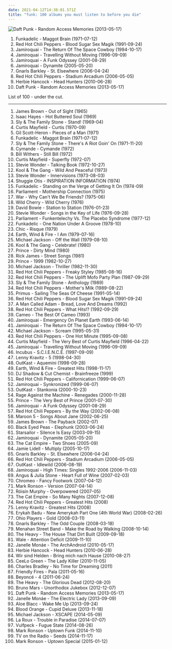 ```yaml
---
date: 2021-04-12T14:38:01.571Z
title: "funk: 100 albums you must listen to before you die"
---
```

![Daft Punk - Random Access Memories (2013-05-17)](http://coverartarchive.org/release/36e2aede-346d-4931-8565-78d810d167c7/4436344925-500.jpg "Daft Punk - Random Access Memories (2013-05-17)")
<ol class="albums">
<li data-cover="http://coverartarchive.org/release/e0424f4b-0be7-4bae-b163-3f6b63723c41/22562008725-500.jpg" data-tags="funk" role="button">Funkadelic - Maggot Brain (1971-07-12)</li>
<li data-cover="https://via.placeholder.com/450" data-tags="rock, funk rock, funk" role="button">Red Hot Chili Peppers - Blood Sugar Sex Magik (1991-09-24)</li>
<li data-cover="http://coverartarchive.org/release/cac293d3-9ee1-495b-819f-524318f49432/26667277904-500.jpg" data-tags="acid jazz, funk" role="button">Jamiroquai - The Return Of The Space Cowboy (1994-10-17)</li>
<li data-cover="http://coverartarchive.org/release/e357d59f-7440-47bd-97c5-88c38c1080f8/7479486477-500.jpg" data-tags="funk" role="button">Jamiroquai - Travelling Without Moving (1996-09-09)</li>
<li data-cover="https://via.placeholder.com/450" data-tags="funk" role="button">Jamiroquai - A Funk Odyssey (2001-08-29)</li>
<li data-cover="https://img.discogs.com/YodYziNyBczF-4pUNYqYjECqyfg=/fit-in/600x532/filters:strip_icc():format(jpeg):mode_rgb():quality(90)/discogs-images/R-478545-1601334302-9071.jpeg.jpg" data-tags="funk" role="button">Jamiroquai - Dynamite (2005-05-20)</li>
<li data-cover="http://coverartarchive.org/release/c1611009-48c0-4171-a26d-698a57cfde9e/3985245895-500.jpg" data-tags="funk, soul" role="button">Gnarls Barkley - St. Elsewhere (2006-04-24)</li>
<li data-cover="http://coverartarchive.org/release/176eedfe-de5c-3a7c-bdeb-1c900d317524/7309790879-500.jpg" data-tags="rock, alternative rock" role="button">Red Hot Chili Peppers - Stadium Arcadium (2006-05-05)</li>
<li data-cover="http://coverartarchive.org/release/60da23e0-59ce-4c0b-8a4a-fd4d11e5ef3a/6729850517-500.jpg" data-tags="jazz, funk" role="button">Herbie Hancock - Head Hunters (2010-06-28)</li>
<li data-cover="http://coverartarchive.org/release/36e2aede-346d-4931-8565-78d810d167c7/4436344925-500.jpg" data-tags="electronic, disco, funk" role="button">Daft Punk - Random Access Memories (2013-05-17)</li>
</ol>
List of 100 - under the cut.
<!-- more -->

_________________

<ol class="albums">
<li data-cover="http://coverartarchive.org/release/39220c86-2ed3-4424-b754-eb34d13b7f45/17808718552-500.jpg" data-tags="soul, funk" role="button">
James Brown - Out of Sight (1965)
</li>
<li data-cover="https://img.discogs.com/3kgeCWEw6XIAskb5v3QtSv0BhIA=/fit-in/600x600/filters:strip_icc():format(jpeg):mode_rgb():quality(90)/discogs-images/R-8631101-1467757244-1910.jpeg.jpg" data-tags="soul" role="button">
Isaac Hayes - Hot Buttered Soul (1969)
</li>
<li data-cover="http://coverartarchive.org/release/3e517042-0af2-45b0-bdbb-aae20ae1bec8/15170398619-500.jpg" data-tags="funk" role="button">
Sly & The Family Stone - Stand! (1969-04)
</li>
<li data-cover="http://coverartarchive.org/release/14d7a033-cf03-43bc-adb4-b4bcf2b62762/24777915286-500.jpg" data-tags="soul, funk" role="button">
Curtis Mayfield - Curtis (1970-09)
</li>
<li data-cover="http://coverartarchive.org/release/305a3d69-e0f6-44eb-a941-8471ee6c642d/9120061238-500.jpg" data-tags="soul" role="button">
Gil Scott-Heron - Pieces of a Man (1971)
</li>
<li data-cover="http://coverartarchive.org/release/e0424f4b-0be7-4bae-b163-3f6b63723c41/22562008725-500.jpg" data-tags="funk" role="button">
Funkadelic - Maggot Brain (1971-07-12)
</li>
<li data-cover="https://via.placeholder.com/450" data-tags="funk, soul" role="button">
Sly & The Family Stone - There's A Riot Goin' On (1971-11-20)
</li>
<li data-cover="http://coverartarchive.org/release/18d980d4-43f6-4d22-a6df-50ce7a3a6757/15600546210-500.jpg" data-tags="funk" role="button">
Cymande - Cymande (1972)
</li>
<li data-cover="https://via.placeholder.com/450" data-tags="soul" role="button">
Bill Withers - Still Bill (1972)
</li>
<li data-cover="http://coverartarchive.org/release/c3bd084c-ff82-484d-bb0d-a50ff2af82fc/6559836777-500.jpg" data-tags="funk, soul" role="button">
Curtis Mayfield - Superfly (1972-07)
</li>
<li data-cover="http://coverartarchive.org/release/cf416ecb-b6b8-3444-aab8-2885a150970c/18781015203-500.jpg" data-tags="soul" role="button">
Stevie Wonder - Talking Book (1972-10-27)
</li>
<li data-cover="https://via.placeholder.com/450" data-tags="funk" role="button">
Kool & The Gang - Wild And Peaceful (1973)
</li>
<li data-cover="http://coverartarchive.org/release/d82dec3e-e077-42d4-ba4f-51b57128e19a/16046182344-500.jpg" data-tags="soul" role="button">
Stevie Wonder - Innervisions (1973-08-03)
</li>
<li data-cover="http://coverartarchive.org/release/a5fd58e5-feae-497e-95f0-63a940b0fd87/23170553495-500.jpg" data-tags="soul, funk" role="button">
Shuggie Otis - INSPIRATION INFORMATION (1974)
</li>
<li data-cover="http://coverartarchive.org/release/63e9dae2-7f43-400d-b1a9-96639392475f/6305179369-500.jpg" data-tags="funk" role="button">
Funkadelic - Standing on the Verge of Getting It On (1974-09)
</li>
<li data-cover="http://coverartarchive.org/release/6f8468cf-f8a4-4c2b-bded-a66c5a83041c/22712479663-500.jpg" data-tags="funk" role="button">
Parliament - Mothership Connection (1975)
</li>
<li data-cover="https://via.placeholder.com/450" data-tags="funk" role="button">
War - Why Can't We Be Friends? (1975-06)
</li>
<li data-cover="http://coverartarchive.org/release/8becec42-19d7-414a-bc3f-c2f122f1497e/14764743089-500.jpg" data-tags="funk" role="button">
Wild Cherry - Wild Cherry (1976)
</li>
<li data-cover="https://via.placeholder.com/450" data-tags="70s, rock" role="button">
David Bowie - Station to Station (1976-01-23)
</li>
<li data-cover="http://coverartarchive.org/release/ab7b0bf0-b5df-40b5-be73-b121daef595a/6133035956-500.jpg" data-tags="soul" role="button">
Stevie Wonder - Songs in the Key of Life (1976-09-28)
</li>
<li data-cover="http://coverartarchive.org/release/528a8837-5cb9-4865-93d3-00c6e15ceae1/7008316276-500.jpg" data-tags="funk" role="button">
Parliament - Funkentelechy Vs. The Placebo Syndrome (1977-12)
</li>
<li data-cover="https://via.placeholder.com/450" data-tags="funk" role="button">
Funkadelic - One Nation Under A Groove (1978-10)
</li>
<li data-cover="http://coverartarchive.org/release/00a01883-c17d-3a1e-8aa3-f468e45465df/7228002110-500.jpg" data-tags="70s, funk" role="button">
Chic - Risque (1979)
</li>
<li data-cover="https://via.placeholder.com/450" data-tags="soul, funk, 70s, disco" role="button">
Earth, Wind & Fire - I Am (1979-07-16)
</li>
<li data-cover="http://coverartarchive.org/release/6258e39d-bef4-4d5a-a654-440cf4c4c29a/5349015874-500.jpg" data-tags="pop, disco" role="button">
Michael Jackson - Off the Wall (1979-08-10)
</li>
<li data-cover="https://img.discogs.com/g5NiQI_ScwITNe_KxdnHWxVPNTg=/fit-in/600x600/filters:strip_icc():format(jpeg):mode_rgb():quality(90)/discogs-images/R-971744-1304973211.jpeg.jpg" data-tags="disco, funk" role="button">
Kool & The Gang - Celebrate! (1980)
</li>
<li data-cover="http://coverartarchive.org/release/281e42d6-389e-4224-9bc6-84220a62d50f/13390957803-500.jpg" data-tags="funk" role="button">
Prince - Dirty Mind (1980)
</li>
<li data-cover="http://coverartarchive.org/release/34663e63-d771-3cd5-83da-31eeefb4e11a/4279191141-500.jpg" data-tags="funk" role="button">
Rick James - Street Songs (1981)
</li>
<li data-cover="https://img.discogs.com/B0sTmgYwKDyzLMfpFd3yL5gP4Pk=/fit-in/600x450/filters:strip_icc():format(jpeg):mode_rgb():quality(90)/discogs-images/R-8616791-1465222332-1845.jpeg.jpg" data-tags="80s, funk" role="button">
Prince - 1999 (1982-10-27)
</li>
<li data-cover="https://img.discogs.com/LwmOyo0ph8HdcpBpXDq05QZZ5XE=/fit-in/600x835/filters:strip_icc():format(jpeg):mode_rgb():quality(90)/discogs-images/R-14832693-1582465401-9415.jpeg.jpg" data-tags="pop, 80s, michael jackson" role="button">
Michael Jackson - Thriller (1982-11-30)
</li>
<li data-cover="http://coverartarchive.org/release/a7a1b8da-a9ab-4153-8b6a-ee331c391938/1037573218-500.jpg" data-tags="funk rock, funk" role="button">
Red Hot Chili Peppers - Freaky Styley (1985-08-16)
</li>
<li data-cover="http://coverartarchive.org/release/0ae5fdcc-586f-4a1f-b3dd-342f5a84cb4a/21130359568-500.jpg" data-tags="funk rock" role="button">
Red Hot Chili Peppers - The Uplift Mofo Party Plan (1987-09-29)
</li>
<li data-cover="http://coverartarchive.org/release/3979af5d-60bf-3fa6-bb8c-d3400dcbe83d/19204556527-500.jpg" data-tags="funk" role="button">
Sly & The Family Stone - Anthology (1989)
</li>
<li data-cover="https://via.placeholder.com/450" data-tags="funk rock" role="button">
Red Hot Chili Peppers - Mother's Milk (1989-08-22)
</li>
<li data-cover="http://coverartarchive.org/release/c3814cca-63d1-4cfa-9934-60957205b86b/26730700764-500.jpg" data-tags="alternative rock, funk metal, rock, funk, 90s, alternative metal" role="button">
Primus - Sailing The Seas Of Cheese (1991-05-14)
</li>
<li data-cover="https://via.placeholder.com/450" data-tags="rock, funk rock, funk" role="button">
Red Hot Chili Peppers - Blood Sugar Sex Magik (1991-09-24)
</li>
<li data-cover="https://img.discogs.com/8_VITtiq1PT34Nu2z90mIoTcsW0=/fit-in/600x526/filters:strip_icc():format(jpeg):mode_rgb():quality(90)/discogs-images/R-2060350-1612101702-4362.jpeg.jpg" data-tags="chillout, electronic, funk, house" role="button">
A Man Called Adam - Bread, Love And Dreams (1992)
</li>
<li data-cover="http://coverartarchive.org/release/7ce9f37a-2885-43f5-8c36-b6294dbfadf9/26393776128-500.jpg" data-tags="rock, alternative, funk, funk rock" role="button">
Red Hot Chili Peppers - What Hits!? (1992-09-29)
</li>
<li data-cover="https://via.placeholder.com/450" data-tags="funk" role="button">
Cameo - The Best Of Cameo (1993)
</li>
<li data-cover="http://coverartarchive.org/release/be5efb0f-b354-3071-a41f-e8784403ea8d/2479394930-500.jpg" data-tags="acid jazz, funk" role="button">
Jamiroquai - Emergency On Planet Earth (1993-06-14)
</li>
<li data-cover="http://coverartarchive.org/release/cac293d3-9ee1-495b-819f-524318f49432/26667277904-500.jpg" data-tags="acid jazz, funk" role="button">
Jamiroquai - The Return Of The Space Cowboy (1994-10-17)
</li>
<li data-cover="https://img.discogs.com/LwmOyo0ph8HdcpBpXDq05QZZ5XE=/fit-in/600x835/filters:strip_icc():format(jpeg):mode_rgb():quality(90)/discogs-images/R-14832693-1582465401-9415.jpeg.jpg" data-tags="pop, michael jackson" role="button">
Michael Jackson - Scream (1995-05-31)
</li>
<li data-cover="https://img.discogs.com/31gR0JrjT4wpFgCD7pf2u1N2FGE=/fit-in/600x600/filters:strip_icc():format(jpeg):mode_rgb():quality(90)/discogs-images/R-6757360-1425997407-7575.jpeg.jpg" data-tags="alternative rock, rock, 90s" role="button">
Red Hot Chili Peppers - One Hot Minute (1995-09-08)
</li>
<li data-cover="http://coverartarchive.org/release/5e5e7900-bd9a-461e-9768-a83fffe282be/17888190426-500.jpg" data-tags="soul" role="button">
Curtis Mayfield - The Very Best of Curtis Mayfield (1996-04-22)
</li>
<li data-cover="http://coverartarchive.org/release/e357d59f-7440-47bd-97c5-88c38c1080f8/7479486477-500.jpg" data-tags="funk" role="button">
Jamiroquai - Travelling Without Moving (1996-09-09)
</li>
<li data-cover="http://coverartarchive.org/release/18622368-24e9-45ce-93d5-be2e4f45b3b3/8631104442-500.jpg" data-tags="alternative rock, funk metal, rock" role="button">
Incubus - S.C.I.E.N.C.E. (1997-09-09)
</li>
<li data-cover="http://coverartarchive.org/release/7b3f8613-c204-4401-b16a-b503efd939d1/7081013392-500.jpg" data-tags="rock" role="button">
Lenny Kravitz - 5 (1998-04-30)
</li>
<li data-cover="http://coverartarchive.org/release/63f4592c-6f58-32bb-bd9f-a431dc14e04d/6640977411-500.jpg" data-tags="hip-hop" role="button">
OutKast - Aquemini (1998-09-28)
</li>
<li data-cover="http://coverartarchive.org/release/b05fbfb7-833e-4f40-acbf-103539bec01b/9531215044-500.jpg" data-tags="funk, soul" role="button">
Earth, Wind & Fire - Greatest Hits (1998-11-17)
</li>
<li data-cover="http://coverartarchive.org/release/e4825def-264f-4f3c-a245-c51b9465f046/7047267142-500.jpg" data-tags="hip-hop" role="button">
DJ Shadow & Cut Chemist - Brainfreeze (1999)
</li>
<li data-cover="http://coverartarchive.org/release/be580d1c-181f-4ad9-9bfd-172c3960979e/20443600585-500.jpg" data-tags="rock, alternative rock" role="button">
Red Hot Chili Peppers - Californication (1999-06-07)
</li>
<li data-cover="http://coverartarchive.org/release/68f52c38-702e-3ebd-9b08-9a2d651de602/2981543235-500.jpg" data-tags="funk" role="button">
Jamiroquai - Synkronized (1999-06-07)
</li>
<li data-cover="https://img.discogs.com/JCxzS2VxXpGs-JtZtLmtmeYg4-I=/fit-in/600x601/filters:strip_icc():format(jpeg):mode_rgb():quality(90)/discogs-images/R-13545257-1556249200-1771.png.jpg" data-tags="hip-hop" role="button">
OutKast - Stankonia (2000-10-23)
</li>
<li data-cover="http://coverartarchive.org/release/1c293abc-3993-3d1d-bb8d-e8fe18621488/9245164218-500.jpg" data-tags="rock, alternative rock" role="button">
Rage Against the Machine - Renegades (2000-11-28)
</li>
<li data-cover="http://coverartarchive.org/release/4866a1ef-8eb3-420b-9e21-de6d66fdbda8/13535180696-500.jpg" data-tags="funk, prince" role="button">
Prince - The Very Best of Prince (2001-07-30)
</li>
<li data-cover="https://via.placeholder.com/450" data-tags="funk" role="button">
Jamiroquai - A Funk Odyssey (2001-08-29)
</li>
<li data-cover="https://via.placeholder.com/450" data-tags="rock" role="button">
Red Hot Chili Peppers - By the Way (2002-06-08)
</li>
<li data-cover="https://via.placeholder.com/450" data-tags="maroon 5, pop, rock, pop rock" role="button">
Maroon 5 - Songs About Jane (2002-06-25)
</li>
<li data-cover="https://img.discogs.com/XDRQWx8vLn5lSj8z9HJznyzG5_k=/fit-in/600x600/filters:strip_icc():format(jpeg):mode_rgb():quality(90)/discogs-images/R-3211782-1399202858-4905.jpeg.jpg" data-tags="funk, soul" role="button">
James Brown - The Payback (2002-07)
</li>
<li data-cover="http://coverartarchive.org/release/5d5ee308-2a69-4f81-8f59-8036bce6a595/6853145556-500.jpg" data-tags="black eyed peas, hip-hop" role="button">
Black Eyed Peas - Elephunk (2003-06-24)
</li>
<li data-cover="https://img.discogs.com/jrWVzobDRoF5M8iFRO0_ha-z8PQ=/fit-in/600x592/filters:strip_icc():format(jpeg):mode_rgb():quality(90)/discogs-images/R-434193-1482085620-7376.jpeg.jpg" data-tags="britpop, indie rock" role="button">
Starsailor - Silence Is Easy (2003-09-15)
</li>
<li data-cover="https://img.discogs.com/YodYziNyBczF-4pUNYqYjECqyfg=/fit-in/600x532/filters:strip_icc():format(jpeg):mode_rgb():quality(90)/discogs-images/R-478545-1601334302-9071.jpeg.jpg" data-tags="funk" role="button">
Jamiroquai - Dynamite (2005-05-20)
</li>
<li data-cover="https://img.discogs.com/YtrSaPszyrFXACFtOQboWrZfrNU=/fit-in/500x500/filters:strip_icc():format(jpeg):mode_rgb():quality(90)/discogs-images/R-893597-1170067201.jpeg.jpg" data-tags="ska, alternative, australian" role="button">
The Cat Empire - Two Shoes (2005-09)
</li>
<li data-cover="https://img.discogs.com/8pb_ECqSGqh9xdrVTS4wllVSLW8=/fit-in/600x519/filters:strip_icc():format(jpeg):mode_rgb():quality(90)/discogs-images/R-458424-1118248956.jpg.jpg" data-tags="soul" role="button">
Jamie Lidell - Multiply (2005-10-17)
</li>
<li data-cover="http://coverartarchive.org/release/c1611009-48c0-4171-a26d-698a57cfde9e/3985245895-500.jpg" data-tags="funk, soul" role="button">
Gnarls Barkley - St. Elsewhere (2006-04-24)
</li>
<li data-cover="http://coverartarchive.org/release/176eedfe-de5c-3a7c-bdeb-1c900d317524/7309790879-500.jpg" data-tags="rock, alternative rock" role="button">
Red Hot Chili Peppers - Stadium Arcadium (2006-05-05)
</li>
<li data-cover="http://coverartarchive.org/release/3a589980-607d-466e-b17d-41778d5effc5/2693377789-500.jpg" data-tags="hip-hop" role="button">
OutKast - Idlewild (2006-08-19)
</li>
<li data-cover="http://coverartarchive.org/release/a3f2ed19-cefe-4c58-9988-4104155c8141/16440581507-500.jpg" data-tags="funk" role="button">
Jamiroquai - High Times: Singles 1992-2006 (2006-11-03)
</li>
<li data-cover="https://via.placeholder.com/450" data-tags="indie, funk, heart full of wine" role="button">
Angus & Julia Stone - Heart Full of Wine (2007-02-03)
</li>
<li data-cover="https://img.discogs.com/QKA36EQAeeFGip-FYG3Nugka_v0=/fit-in/461x465/filters:strip_icc():format(jpeg):mode_rgb():quality(90)/discogs-images/R-1156412-1196715153.jpeg.jpg" data-tags="electronic" role="button">
Chromeo - Fancy Footwork (2007-04-12)
</li>
<li data-cover="http://coverartarchive.org/release/87935910-79cc-4b90-bd9f-9c3d2e08176e/8740605245-500.jpg" data-tags="funk, cover, jazz" role="button">
Mark Ronson - Version (2007-04-14)
</li>
<li data-cover="https://img.discogs.com/95-LQC1Jx2GGoBq_Z7l1CAeHkrM=/fit-in/600x536/filters:strip_icc():format(jpeg):mode_rgb():quality(90)/discogs-images/R-1139242-1217870739.jpeg.jpg" data-tags="electronic, electropop, female vocalists" role="button">
Róisín Murphy - Overpowered (2007-05)
</li>
<li data-cover="http://coverartarchive.org/release/60c75797-7ea4-4a9d-83f5-b25dea1c4bce/2067224068-500.jpg" data-tags="funk, ska, jazz" role="button">
The Cat Empire - So Many Nights (2007-12-08)
</li>
<li data-cover="http://coverartarchive.org/release/b95d3a86-6640-4a02-850a-2b842ad601d3/2663904426-500.jpg" data-tags="rock" role="button">
Red Hot Chili Peppers - Greatest Hits (2008)
</li>
<li data-cover="https://via.placeholder.com/450" data-tags="rock" role="button">
Lenny Kravitz - Greatest Hits (2008)
</li>
<li data-cover="https://via.placeholder.com/450" data-tags="soul, neo-soul" role="button">
Erykah Badu - New Amerykah Part One (4th World War) (2008-02-26)
</li>
<li data-cover="https://img.discogs.com/qpnwponKB5ETGbEePcQfS1NmdPc=/fit-in/600x594/filters:strip_icc():format(jpeg):mode_rgb():quality(90)/discogs-images/R-4321190-1611996884-5051.jpeg.jpg" data-tags="funk" role="button">
Ohio Players - Gold (2008-03-11)
</li>
<li data-cover="http://coverartarchive.org/release/8cf0b731-8d1c-37d7-9a03-a2734df4c22b/5685858560-500.jpg" data-tags="soul, funk" role="button">
Gnarls Barkley - The Odd Couple (2008-03-18)
</li>
<li data-cover="https://img.discogs.com/D5zif8STedOBGvMsAzk9SQhzunQ=/fit-in/600x510/filters:strip_icc():format(jpeg):mode_rgb():quality(90)/discogs-images/R-1495698-1227800340.jpeg.jpg" data-tags="funk" role="button">
Menahan Street Band - Make the Road by Walking (2008-10-14)
</li>
<li data-cover="http://coverartarchive.org/release/bc1cd2f1-f54d-41d6-9eee-d13bcacb10c3/3258071897-500.jpg" data-tags="soul, blues" role="button">
The Heavy - The House That Dirt Built (2009-09-18)
</li>
<li data-cover="http://coverartarchive.org/release/7fe11570-db06-4d5a-8e53-d841c8cc6b37/6032925292-500.jpg" data-tags="hip hop" role="button">
Wale - Attention Deficit (2009-11-10)
</li>
<li data-cover="http://coverartarchive.org/release/14ae1a9c-9e8e-3ae5-87f2-3bf68b9feefd/8899038012-500.jpg" data-tags="soul, funk" role="button">
Janelle Monáe - The ArchAndroid (2010-05-17)
</li>
<li data-cover="http://coverartarchive.org/release/60da23e0-59ce-4c0b-8a4a-fd4d11e5ef3a/6729850517-500.jpg" data-tags="jazz, funk" role="button">
Herbie Hancock - Head Hunters (2010-06-28)
</li>
<li data-cover="https://img.discogs.com/7EklQeehX3bIpVPJ_e4dGQ_j1IA=/fit-in/500x500/filters:strip_icc():format(jpeg):mode_rgb():quality(90)/discogs-images/R-2416921-1282913483.jpeg.jpg" data-tags="pop, german, 00s, rockstars, tanzen, rockmusik, sandisfinis, muke, wsh bring mich nachhause, micha maat, der moment" role="button">
Wir sind Helden - Bring mich nach Hause (2010-08-27)
</li>
<li data-cover="http://coverartarchive.org/release/e84467e8-1f3e-4c58-91d1-9b37c1500b7e/13670345162-500.jpg" data-tags="funk, neo-soul, contemporary r&b, pop soul, i own and love these" role="button">
CeeLo Green - The Lady Killer (2010-11-05)
</li>
<li data-cover="http://coverartarchive.org/release/1e4e1f85-897d-4f0b-9024-97a68b590c68/5918492377-500.jpg" data-tags="soul" role="button">
Charles Bradley - No Time for Dreaming (2011)
</li>
<li data-cover="http://coverartarchive.org/release/2412d797-4511-417c-9608-c3b0e88bcaf4/15993113659-500.jpg" data-tags="summer, alternative dance" role="button">
Friendly Fires - Pala (2011-05-16)
</li>
<li data-cover="https://img.discogs.com/37pw8YFxGPhoLgNunypVVlxJ2YY=/fit-in/600x600/filters:strip_icc():format(jpeg):mode_rgb():quality(90)/discogs-images/R-3021612-1541266750-3727.jpeg.jpg" data-tags="rnb, soul" role="button">
Beyoncé - 4 (2011-06-24)
</li>
<li data-cover="http://coverartarchive.org/release/870224d9-4213-4a71-b745-ec5ea8a6501e/9028766356-500.jpg" data-tags="indie, funk" role="button">
The Heavy - The Glorious Dead (2012-08-20)
</li>
<li data-cover="http://coverartarchive.org/release/3cd7117c-b98c-4b3b-80fd-ffb978ed64d3/11541481170-500.jpg" data-tags="pop, r&b" role="button">
Bruno Mars - Unorthodox Jukebox (2012-12-07)
</li>
<li data-cover="http://coverartarchive.org/release/36e2aede-346d-4931-8565-78d810d167c7/4436344925-500.jpg" data-tags="electronic, disco, funk" role="button">
Daft Punk - Random Access Memories (2013-05-17)
</li>
<li data-cover="https://img.discogs.com/OtyXaiP218RcrUyzxtkfaSFCefU=/fit-in/600x597/filters:strip_icc():format(jpeg):mode_rgb():quality(90)/discogs-images/R-4896670-1599509523-4252.jpeg.jpg" data-tags="soul, rnb" role="button">
Janelle Monáe - The Electric Lady (2013-09-09)
</li>
<li data-cover="https://img.discogs.com/sYd5Lrm4YwtXrHgST3NX0pV2SKI=/fit-in/600x600/filters:strip_icc():format(jpeg):mode_rgb():quality(90)/discogs-images/R-5139742-1385570134-1229.jpeg.jpg" data-tags="folk, funk, blues, swing, stones throw, single, soul revival, rhythm & blues,  soul,  pop, alternative rhythm & blues" role="button">
Aloe Blacc - Wake Me Up (2013-09-24)
</li>
<li data-cover="http://coverartarchive.org/release/b825c5c2-ebe3-4c84-91f8-c27e75dbc684/19238888629-500.jpg" data-tags="rnb, soul, 2010s" role="button">
Blood Orange - Cupid Deluxe (2013-11-18)
</li>
<li data-cover="http://coverartarchive.org/release/11628a0e-99ad-433b-9259-6de49e72ca24/7668980421-500.jpg" data-tags="pop" role="button">
Michael Jackson - XSCAPE (2014-05-09)
</li>
<li data-cover="http://coverartarchive.org/release/6540f0f1-6ee7-4bc7-808a-0b38398b9f64/7842080226-500.jpg" data-tags="synthpop" role="button">
La Roux - Trouble in Paradise (2014-07-07)
</li>
<li data-cover="http://coverartarchive.org/release/9e40b1cc-6f24-45cc-b579-bd2229d26308/11530770134-500.jpg" data-tags="funk" role="button">
Vulfpeck - Fugue State (2014-08-26)
</li>
<li data-cover="http://coverartarchive.org/release/07d112f1-d696-439f-87ad-2e84f2652ad9/9104421383-500.jpg" data-tags="funk, summer, singles, ye, mark ronson" role="button">
Mark Ronson - Uptown Funk (2014-11-10)
</li>
<li data-cover="http://coverartarchive.org/release/539c942b-4eb8-40b7-bd05-f6d927fcb147/8947007068-500.jpg" data-tags="indie rock" role="button">
TV on the Radio - Seeds (2014-11-17)
</li>
<li data-cover="http://coverartarchive.org/release/04ea8e96-ef0e-441c-9594-7128addc3951/10315151525-500.jpg" data-tags="funk, pop" role="button">
Mark Ronson - Uptown Special (2015-01-12)
</li>
</ol>